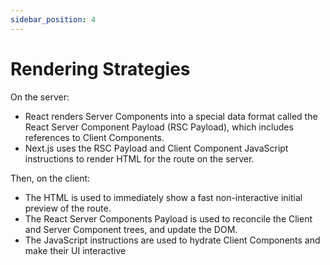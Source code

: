 ```yaml
---
sidebar_position: 4
---
```


# Rendering Strategies

On the server:

- React renders Server Components into a special data format called the React
  Server Component Payload (RSC Payload), which includes references to Client
  Components.
- Next.js uses the RSC Payload and Client Component JavaScript instructions to
  render HTML for the route on the server.

Then, on the client:

- The HTML is used to immediately show a fast non-interactive initial preview of
  the route.
- The React Server Components Payload is used to reconcile the Client and Server
  Component trees, and update the DOM.
- The JavaScript instructions are used to hydrate Client Components and make
  their UI interactive
